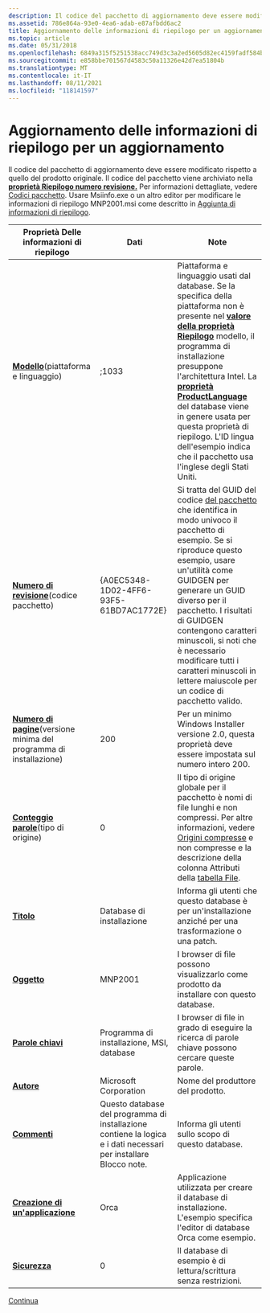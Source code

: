 ```yaml
---
description: Il codice del pacchetto di aggiornamento deve essere modificato rispetto a quello del prodotto originale.
ms.assetid: 786e864a-93e0-4ea6-adab-e87afbdd6ac2
title: Aggiornamento delle informazioni di riepilogo per un aggiornamento
ms.topic: article
ms.date: 05/31/2018
ms.openlocfilehash: 6849a315f5251538acc749d3c3a2ed5605d82ec4159fadf584b5a087a9beaeee
ms.sourcegitcommit: e858bbe701567d4583c50a11326e42d7ea51804b
ms.translationtype: MT
ms.contentlocale: it-IT
ms.lasthandoff: 08/11/2021
ms.locfileid: "118141597"
---
```

# <a name="updating-summary-information-for-an-upgrade"></a>Aggiornamento delle informazioni di riepilogo per un aggiornamento

Il codice del pacchetto di aggiornamento deve essere modificato rispetto a quello del prodotto originale. Il codice del pacchetto viene archiviato nella [**proprietà Riepilogo numero revisione.**](revision-number-summary.md) Per informazioni dettagliate, vedere [Codici pacchetto](package-codes.md). Usare Msiinfo.exe o un altro editor per modificare le informazioni di riepilogo MNP2001.msi come descritto in [Aggiunta di informazioni di riepilogo](adding-summary-information.md).



| Proprietà Delle informazioni di riepilogo                                                   | Dati                                                                             | Note                                                                                                                                                                                                                                                                                                                                                                                                |
|--------------------------------------------------------------------------------|----------------------------------------------------------------------------------|------------------------------------------------------------------------------------------------------------------------------------------------------------------------------------------------------------------------------------------------------------------------------------------------------------------------------------------------------------------------------------------------------|
| [**Modello**](template-summary.md)(piattaforma e linguaggio)<br/>         | ;1033                                                                            | Piattaforma e linguaggio usati dal database. Se la specifica della piattaforma non è presente nel [**valore della proprietà Riepilogo**](template-summary.md) modello, il programma di installazione presuppone l'architettura Intel. La [**proprietà ProductLanguage**](productlanguage.md) del database viene in genere usata per questa proprietà di riepilogo. L'ID lingua dell'esempio indica che il pacchetto usa l'inglese degli Stati Uniti. |
| [**Numero di revisione**](revision-number-summary.md)(codice pacchetto)<br/>    | {A0EC5348-1D02-4FF6-93F5-61BD7AC1772E}                                           | Si tratta del GUID del codice [del pacchetto](guid.md) che identifica in modo univoco il pacchetto di esempio. Se si riproduce questo esempio, usare un'utilità come GUIDGEN per generare un GUID diverso per il pacchetto. I risultati di GUIDGEN contengono caratteri minuscoli, si noti che è necessario modificare tutti i caratteri minuscoli in lettere maiuscole per un codice di pacchetto valido.                                                     |
| [**Numero di pagine**](page-count-summary.md)(versione minima del programma di installazione)<br/> | 200                                                                              | Per un minimo Windows Installer versione 2.0, questa proprietà deve essere impostata sul numero intero 200.                                                                                                                                                                                                                                                                                                         |
| [**Conteggio parole**](word-count-summary.md)(tipo di origine)<br/>            | 0                                                                                | Il tipo di origine globale per il pacchetto è nomi di file lunghi e non compressi. Per altre informazioni, vedere [Origini compresse](compressed-and-uncompressed-sources.md) e non compresse e la descrizione della colonna Attributi della [tabella File](file-table.md).                                                                                                                               |
| [**Titolo**](title-summary.md)                                                 | Database di installazione                                                            | Informa gli utenti che questo database è per un'installazione anziché per una trasformazione o una patch.                                                                                                                                                                                                                                                                                                          |
| [**Oggetto**](subject-summary.md)                                             | MNP2001                                                                          | I browser di file possono visualizzarlo come prodotto da installare con questo database.                                                                                                                                                                                                                                                                                                                    |
| [**Parole chiavi**](keywords-summary.md)                                           | Programma di installazione, MSI, database                                                         | I browser di file in grado di eseguire la ricerca di parole chiave possono cercare queste parole.                                                                                                                                                                                                                                                                                                                      |
| [**Autore**](author-summary.md)                                               | Microsoft Corporation                                                            | Nome del produttore del prodotto.                                                                                                                                                                                                                                                                                                                                                                  |
| [**Commenti**](comments-summary.md)                                           | Questo database del programma di installazione contiene la logica e i dati necessari per installare Blocco note. | Informa gli utenti sullo scopo di questo database.                                                                                                                                                                                                                                                                                                                                                    |
| [**Creazione di un'applicazione**](creating-application-summary.md)                   | Orca                                                                             | Applicazione utilizzata per creare il database di installazione. L'esempio specifica l'editor di database Orca come esempio.                                                                                                                                                                                                                                                                                   |
| [**Sicurezza**](security-summary.md)                                           | 0                                                                                | Il database di esempio è di lettura/scrittura senza restrizioni.                                                                                                                                                                                                                                                                                                                                                      |



 

[Continua](validating-an-installation-upgrade.md)

 

 




